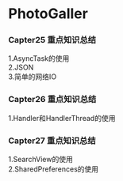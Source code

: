 # PhotoGaller
<h3>Capter25 重点知识总结</h3>
1.AsyncTask的使用</br>
2.JSON</br>
3.简单的网络IO</br>
<h3>Capter26 重点知识总结</h3>
1.Handler和HandlerThread的使用</br>
<h3>Capter27 重点知识总结</h3>
1.SearchView的使用</br>
2.SharedPreferences的使用</br>
